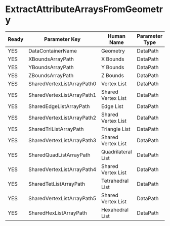 # ExtractAttributeArraysFromGeometry

| Ready | Parameter Key | Human Name | Parameter Type | Parameter Class |
|-------|---------------|------------|-----------------|----------------|
| YES | DataContainerName | Geometry | DataPath | DataGroupSelectionParameter |
| YES | XBoundsArrayPath | X Bounds | DataPath | ArrayCreationParameter |
| YES | YBoundsArrayPath | Y Bounds | DataPath | ArrayCreationParameter |
| YES | ZBoundsArrayPath | Z Bounds | DataPath | ArrayCreationParameter |
| YES | SharedVertexListArrayPath0 | Vertex List | DataPath | ArrayCreationParameter |
| YES | SharedVertexListArrayPath1 | Shared Vertex List | DataPath | ArrayCreationParameter |
| YES | SharedEdgeListArrayPath | Edge List | DataPath | ArrayCreationParameter |
| YES | SharedVertexListArrayPath2 | Shared Vertex List | DataPath | ArrayCreationParameter |
| YES | SharedTriListArrayPath | Triangle List | DataPath | ArrayCreationParameter |
| YES | SharedVertexListArrayPath3 | Shared Vertex List | DataPath | ArrayCreationParameter |
| YES | SharedQuadListArrayPath | Quadrilateral List | DataPath | ArrayCreationParameter |
| YES | SharedVertexListArrayPath4 | Shared Vertex List | DataPath | ArrayCreationParameter |
| YES | SharedTetListArrayPath | Tetrahedral List | DataPath | ArrayCreationParameter |
| YES | SharedVertexListArrayPath5 | Shared Vertex List | DataPath | ArrayCreationParameter |
| YES | SharedHexListArrayPath | Hexahedral List | DataPath | ArrayCreationParameter |
